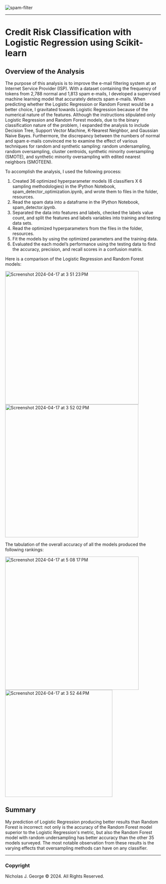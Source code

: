 ![spam-filter](https://github.com/njgeorge000158/Spam-Detection-with-Supervised-Machine-Learning-Models-Using-Scikit-Learn/assets/137228821/3d609d19-8f64-45ac-ab76-df20bb29db4b)

----

# **Credit Risk Classification with Logistic Regression using Scikit-learn**

## **Overview of the Analysis**

The purpose of this analysis is to improve the e-mail filtering system at an Internet Service Provider (ISP).  With a dataset containing the frequency of tokens from 2,788 normal and 1,813 spam e-mails, I developed a supervised machine learning model that accurately detects spam e-mails. When predicting whether the Logistic Regression or Random Forest would be a better choice, I gravitated towards Logistic Regression because of the numerical nature of the features.  Although the instructions stipulated only Logistic Regression and Random Forest models, due to the binary classification nature of the problem, I expanded the analysis to include Decision Tree, Support Vector Machine, K-Nearest Neighbor, and Gaussian Naive Bayes.  Furthermore, the discrepancy between the numbers of normal and spam e-mails convinced me to examine the effect of various techniques for random and synthetic sampling: random undersampling, random oversampling, cluster centroids, synthetic minority oversampling (SMOTE), and synthetic minority oversampling with edited nearest neighbors (SMOTEEN).

To accomplish the analysis, I used the following process:

1. Created 36 optimized hyperparameter models (6 classifiers X 6 sampling methodologies) in the IPython Notebook, spam_detector_optimization.ipynb, and wrote them to files in the folder, resources.
2. Read the spam data into a dataframe in the IPython Notebook, spam_detector.ipynb.
3. Separated the data into features and labels, checked the labels value count, and split the features and labels variables into training and testing data sets.
4. Read the optimized hyperparameters from the files in the folder, resources.
6. Fit the models by using the optimized parameters and the training data.
7. Evaluated the each model’s performance using the testing data to find the accuracy, precision, and recall scores in a confusion matrix.

Here is a comparison of the Logistic Regression and Random Forest models:

<img width="432" alt="Screenshot 2024-04-17 at 3 51 23 PM" src="https://github.com/njgeorge000158/Spam-Detection-with-Supervised-Machine-Learning-Models-Using-Scikit-Learn/assets/137228821/3009deba-873d-4fec-8320-86d1e3210d41"><img width="431" alt="Screenshot 2024-04-17 at 3 52 02 PM" src="https://github.com/njgeorge000158/Spam-Detection-with-Supervised-Machine-Learning-Models-Using-Scikit-Learn/assets/137228821/a59bf1a5-625d-4951-9cb7-150780118771">

The tabulation of the overall accuracy of all the models produced the following rankings:

<img width="432" alt="Screenshot 2024-04-17 at 5 08 17 PM" src="https://github.com/njgeorge000158/Spam-Detection-with-Supervised-Machine-Learning-Models-Using-Scikit-Learn/assets/137228821/2edec370-ed15-4ab6-86d8-b08a680fa4fa">
<img width="347" alt="Screenshot 2024-04-17 at 3 52 44 PM" src="https://github.com/njgeorge000158/Spam-Detection-with-Supervised-Machine-Learning-Models-Using-Scikit-Learn/assets/137228821/33020891-cd3c-434e-bbd0-4cac5ffc8de5">

## **Summary**

My prediction of Logistic Regression producing better results than Random Forest is incorrect: not only is the accuracy of the Random Forest model superior to the Logistic Regression's metric, but also the Random Forest model with random undersampling has better accuracy than the other 35 models surveyed.  The most notable observation from these results is the varying effects that oversampling methods can have on any classifier.  

----

### Copyright

Nicholas J. George © 2024. All Rights Reserved.
